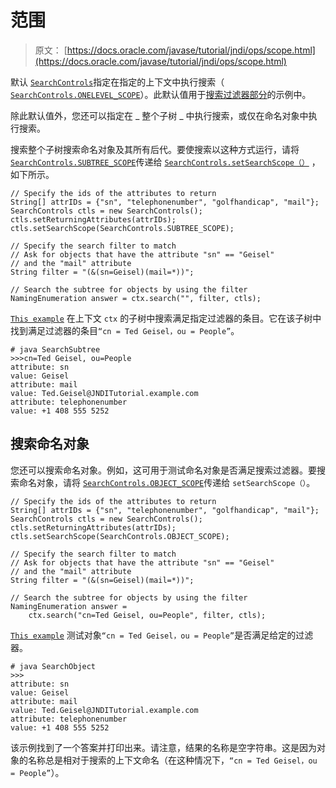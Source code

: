 # 范围

> 原文： [https://docs.oracle.com/javase/tutorial/jndi/ops/scope.html](https://docs.oracle.com/javase/tutorial/jndi/ops/scope.html)

默认 [`SearchControls`](https://docs.oracle.com/javase/8/docs/api/javax/naming/directory/SearchControls.html)指定在指定的上下文中执行搜索（ [`SearchControls.ONELEVEL_SCOPE`](https://docs.oracle.com/javase/8/docs/api/javax/naming/directory/SearchControls.html#ONELEVEL_SCOPE)）。此默认值用于[搜索过滤器部分](filter.html)的示例中。

除此默认值外，您还可以指定在 _ 整个子树 _ 中执行搜索，或仅在命名对象中执行搜索。

搜索整个子树搜索命名对象及其所有后代。要使搜索以这种方式运行，请将 [`SearchControls.SUBTREE_SCOPE`](https://docs.oracle.com/javase/8/docs/api/javax/naming/directory/SearchControls.html#SUBTREE_SCOPE)传递给 [`SearchControls.setSearchScope（）`](https://docs.oracle.com/javase/8/docs/api/javax/naming/directory/SearchControls.html#setSearchScope-int-) ，如下所示。

```
// Specify the ids of the attributes to return
String[] attrIDs = {"sn", "telephonenumber", "golfhandicap", "mail"};
SearchControls ctls = new SearchControls();
ctls.setReturningAttributes(attrIDs);
ctls.setSearchScope(SearchControls.SUBTREE_SCOPE);

// Specify the search filter to match
// Ask for objects that have the attribute "sn" == "Geisel"
// and the "mail" attribute
String filter = "(&(sn=Geisel)(mail=*))";

// Search the subtree for objects by using the filter
NamingEnumeration answer = ctx.search("", filter, ctls);

```

[`This example`](examples/SearchSubtree.java) 在上下文 `ctx` 的子树中搜索满足指定过滤器的条目。它在该子树中找到满足过滤器的条目`“cn = Ted Geisel，ou = People”`。

```
# java SearchSubtree
>>>cn=Ted Geisel, ou=People
attribute: sn
value: Geisel
attribute: mail
value: Ted.Geisel@JNDITutorial.example.com
attribute: telephonenumber
value: +1 408 555 5252

```

## 搜索命名对象

您还可以搜索命名对象。例如，这可用于测试命名对象是否满足搜索过滤器。要搜索命名对象，请将 [`SearchControls.OBJECT_SCOPE`](https://docs.oracle.com/javase/8/docs/api/javax/naming/directory/SearchControls.html#OBJECT_SCOPE)传递给 `setSearchScope（）`。

```
// Specify the ids of the attributes to return
String[] attrIDs = {"sn", "telephonenumber", "golfhandicap", "mail"};
SearchControls ctls = new SearchControls();
ctls.setReturningAttributes(attrIDs);
ctls.setSearchScope(SearchControls.OBJECT_SCOPE);

// Specify the search filter to match
// Ask for objects that have the attribute "sn" == "Geisel"
// and the "mail" attribute
String filter = "(&(sn=Geisel)(mail=*))";

// Search the subtree for objects by using the filter
NamingEnumeration answer = 
    ctx.search("cn=Ted Geisel, ou=People", filter, ctls);

```

[`This example`](examples/SearchObject.java) 测试对象`“cn = Ted Geisel，ou = People”`是否满足给定的过滤器。

```
# java SearchObject
>>>
attribute: sn
value: Geisel
attribute: mail
value: Ted.Geisel@JNDITutorial.example.com
attribute: telephonenumber
value: +1 408 555 5252

```

该示例找到了一个答案并打印出来。请注意，结果的名称是空字符串。这是因为对象的名称总是相对于搜索的上下文命名（在这种情况下，`“cn = Ted Geisel，ou = People”`）。